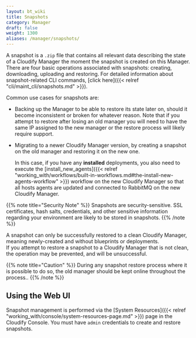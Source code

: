 ```yaml
---
layout: bt_wiki
title: Snapshots
category: Manager
draft: false
weight: 1300
aliases: /manager/snapshots/
---
```


A snapshot is a `.zip` file that contains all relevant data describing the state of a Cloudify Manager the moment the snapshot is created on this Manager. There are four basic operations associated with snapshots: creating, downloading, uploading and restoring. For detailed information about snapshot-related CLI commands, [click here]({{< relref "cli/maint_cli/snapshots.md" >}}).

Common use cases for snapshots are:

* Backing up the Manager to be able to restore its state later on, should it become inconsistent or broken for whatever reason. Note that if you attempt to restore after losing an old manager you will need to have the same IP assigned to the new manager or the restore process will likely require support.
* Migrating to a newer Cloudify Manager version, by creating a snapshot on the old manager and restoring it on the new one.

  In this case, if you have any **installed** deployments, you also need to execute the [install_new_agents]({{< relref "working_with/workflows/built-in-workflows.md#the-install-new-agents-workflow" >}}) workflow on the new Cloudify Manager so that all hosts agents are updated and connected to RabbitMQ on the new Cloudify Manager.

{{% note title="Security Note" %}}
Snapshots are security-sensitive. SSL certificates, hash salts, credentials, and other sensitive information regarding your environment are likely to be stored in snapshots.
{{% /note %}}

A snapshot can only be successfully restored to a clean Cloudify Manager, meaning newly-created and without blueprints or deployments.<br>
If you attempt to restore a snapshot to a Cloudify Manager that is not clean, the operation may be prevented, and will be unsuccessful.

{{% note title="Caution" %}}
During any snapshot restore process where it is possible to do so, the old manager should be kept online throughout the process..
{{% /note %}}

## Using the Web UI
Snapshot management is performed via the [System Resources]({{< relref "working_with/console/system-resources-page.md" >}}) page in the Cloudify Console. You must have `admin` credentials to create and restore snapshots.


